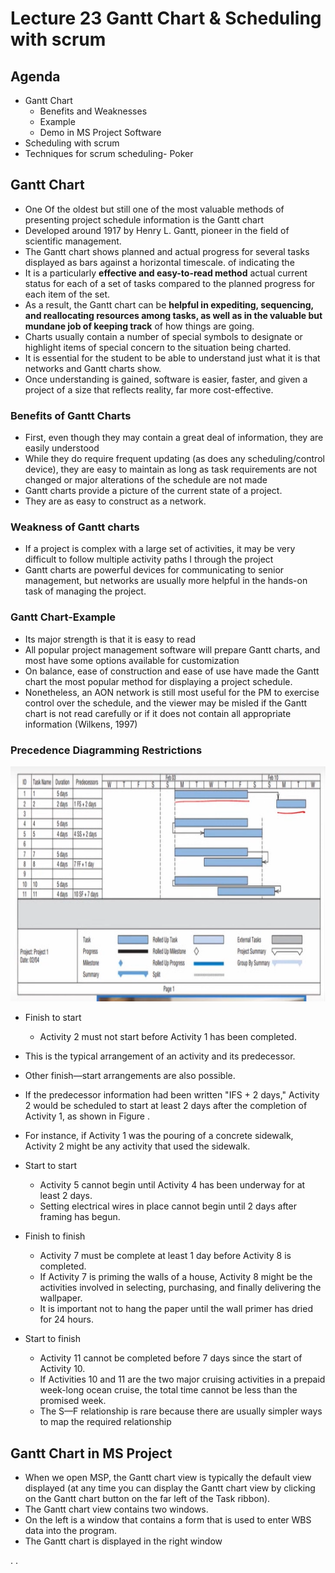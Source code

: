 # Lecture 23 Gantt Chart & Scheduling with scrum

## Agenda

* Gantt Chart
    * Benefits and Weaknesses
    * Example
    * Demo in MS Project Software
* Scheduling with scrum
* Techniques for scrum scheduling- Poker 

## Gantt Chart

* One Of the oldest but still one of the most valuable methods of presenting project schedule
information is the Gantt chart
* Developed around 1917 by
Henry L. Gantt,
pioneer in the field of scientific management.
* The Gantt chart shows planned and actual progress
for several tasks displayed as bars against a
horizontal timescale.
of indicating the
* It is a particularly
**effective and easy-to-read method**
actual current status for each of a set of tasks compared to the planned
progress for each item of the set.
* As a result, the Gantt chart can be **helpful in expediting, sequencing, and
reallocating resources among tasks, as well as in the valuable but mundane
job of keeping track** of how things are going.
* Charts usually contain a number of special symbols to designate or highlight
items of special concern to the situation being charted.
* It is essential for the student to be able to understand just what it is that
networks and Gantt charts show.
* Once understanding is gained, software is easier, faster, and given a project
of a size that reflects reality, far more cost-effective.

### Benefits of Gantt Charts

* First, even though they may contain a great deal of
information, they are easily understood
* While they do require frequent updating (as does any
scheduling/control device), they are easy to maintain as long
as task requirements are not changed or major alterations of
the schedule are not made
* Gantt charts provide a picture of the current state of a project.
* They are as easy to construct as a network.

### Weakness of Gantt charts

* If a project is complex with a large set of activities, it
may be very difficult to follow multiple activity paths I
through the project
* Gantt charts are powerful devices for communicating
to senior management, but networks are usually more
helpful in the hands-on task of managing the project.

### Gantt Chart-Example 

* Its major strength is that it is easy to read
* All popular project management software will prepare Gantt charts, and
most have some options available for customization
* On balance, ease of construction and ease of use have made the Gantt chart
the most popular method for displaying a project schedule.
* Nonetheless, an AON network is still most useful for
the PM to exercise control over the schedule, and the
viewer may be misled if the Gantt chart is not read
carefully or if it does not contain all appropriate
information (Wilkens, 1997)

### Precedence Diagramming Restrictions

![alt text](image-55.png)

* Finish to start
    * Activity 2 must not start before Activity 1 has been
completed.
* This is the typical arrangement of an activity and its
predecessor.
* Other finish—start arrangements are also possible.
* If the predecessor information had been written "IFS +
2 days," Activity 2 would be scheduled to start at least 2 days
after the completion of Activity 1, as shown in Figure .
* For instance, if Activity 1 was the pouring of a concrete
sidewalk, Activity 2 might be any activity that used the
sidewalk.

* Start to start
    * Activity 5 cannot begin until Activity 4 has
been underway for at least 2 days.
    * Setting electrical wires in place cannot begin
until 2 days after framing has begun.

* Finish to finish
    * Activity 7 must be complete at least 1 day before
Activity 8 is completed.
    * If Activity 7 is priming the walls of a house, Activity
8 might be the activities involved in selecting,
purchasing, and finally delivering the wallpaper.
    * It is important not to hang the paper until the wall
primer has dried for 24 hours.

* Start to finish
    * Activity 11 cannot be completed before 7 days since
the start of Activity 10.
    * If Activities 10 and 11 are the two major cruising
activities in a prepaid week-long ocean cruise, the
total time cannot be less than the promised week.
    * The S—F relationship is rare because there are usually
simpler ways to map the required relationship

## Gantt Chart in MS Project

* When we open MSP, the Gantt chart view is typically the default view
displayed (at any time you can display the Gantt chart view by clicking on the
Gantt chart button on the far left of the Task ribbon).
* The Gantt chart view contains two windows.
* On the left is a window that contains a form that is used to enter WBS data into the program.
* The Gantt chart is displayed in the right window

.
.
